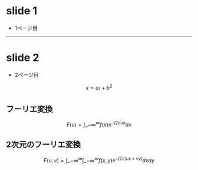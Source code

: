 # slide 1 
- 1ページ目
---

# slide 2
- 2ページ目

$$
x = a_{1} + b^{2}
$$
## フーリエ変換
$$
  F(u) = \int\_{-\infty}^{\infty} f(x)\mathrm{e}^{-j2\pi ux}dx
$$

## 2次元のフーリエ変換
$$
  F(u,v) = \int\_{-\infty}^{\infty} \int\_{-\infty}^{\infty} f(x,y)\mathrm{e}^{-j2\pi (ux + vy )}dxdy
$$